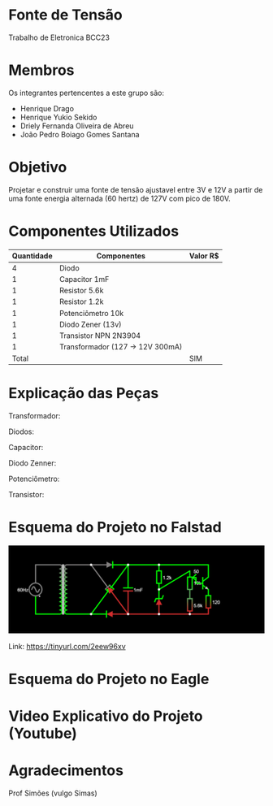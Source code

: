 # Fonte de Tensão
Trabalho de Eletronica BCC23


# Membros
Os integrantes pertencentes a este grupo são:
  - Henrique Drago
  - Henrique Yukio Sekido
  - Driely Fernanda Oliveira de Abreu
   - João Pedro Boiago Gomes Santana
  
# Objetivo
Projetar e construir uma fonte de tensão ajustavel entre 3V e 12V a partir de uma fonte energia alternada (60 hertz) de 127V com pico de 180V.


# Componentes Utilizados
| Quantidade | Componentes                      | Valor R$ |
|------------|----------------------------------|----------|
| 4          | Diodo                            |  |
| 1          | Capacitor 1mF                    |  |
| 1          | Resistor 5.6k                    |  |
| 1          | Resistor 1.2k                    |  |
| 1          | Potenciômetro  10k               |  |
| 1          | Diodo Zener (13v)                |  |
| 1          | Transistor NPN 2N3904            |  |
| 1          | Transformador (127 -> 12V 300mA) |  |
| Total      |                                  | SIM |


# Explicação das Peças

Transformador:

Diodos:

Capacitor:

Diodo Zenner: 

Potenciômetro: 

Transistor: 


# Esquema do Projeto no Falstad

<img src="./Imagens/Imagem Falstad.png">

Link: https://tinyurl.com/2eew96xv


# Esquema do Projeto no Eagle


# Video Explicativo do Projeto (Youtube)


# Agradecimentos
Prof Simões (vulgo Simas)





